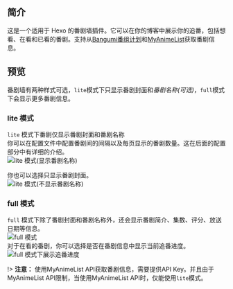 ## 简介

这是一个适用于 Hexo 的番剧墙插件。它可以在你的博客中展示你的追番，包括想看、在看和已看的番剧。支持从[Bangumi番组计划](https://bgm.tv/)和[MyAnimeList](https://myanimelist.net/)获取番剧信息。

## 预览

番剧墙有两种样式可选，`lite`模式下只显示番剧封面和*番剧名称(可选)*，`full`模式下会显示更多番剧信息。

### lite 模式

`lite` 模式下番剧仅显示番剧封面和番剧名称  
你可以在配置文件中配置番剧间的间隔以及每页显示的番剧数量。这在后面的配置部分中有详细的介绍。  
![lite 模式(显示番剧名称)](/images/lite_mode_zh_cn_1.png "lite 模式(显示番剧名称)")  

你也可以选择只显示番剧封面。  
![lite 模式(不显示番剧名称)](/images/lite_mode.png "lite 模式(不显示番剧名称)")  

### full 模式

`full` 模式下除了番剧封面和番剧名称外，还会显示番剧简介、集数、评分、放送日期等信息。  
![full 模式](/images/full_mode_zh_cn_2.png "full 模式")  
对于在看的番剧，你可以选择是否在番剧信息中显示当前追番进度。  
![full 模式下展示追番进度](/images/full_mode_zh_cn_1.png "full 模式下展示追番进度")  

!> **注意：** 使用MyAnimeList API获取番剧信息，需要提供API Key。并且由于MyAnimeList API限制，当使用MyAnimeList API时，仅能使用`lite`模式。